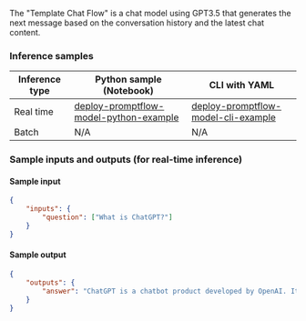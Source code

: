 The "Template Chat Flow" is a chat model using GPT3.5 that generates the next message based on the conversation history and the latest chat content.


### Inference samples

Inference type|Python sample (Notebook)|CLI with YAML
|--|--|--|
Real time|<a href="https://github.com/microsoft/promptflow/blob/pm/3p-inside-materials/docs/media/deploy-to-aml-code/sdk/deploy.ipynb" target="_blank">deploy-promptflow-model-python-example</a>|<a href="https://github.com/microsoft/promptflow/blob/pm/3p-inside-materials/docs/go-to-production/deploy-to-aml-code.md" target="_blank">deploy-promptflow-model-cli-example</a>
Batch | N/A | N/A

### Sample inputs and outputs (for real-time inference)

#### Sample input
```json
{
    "inputs": {
        "question": ["What is ChatGPT?"]
    }
}
```

#### Sample output
```json
{
    "outputs": {
        "answer": "ChatGPT is a chatbot product developed by OpenAI. It is powered by the Generative Pre-trained Transformer (GPT) series of language models, with GPT-4 being the latest version. ChatGPT uses natural language processing to generate responses to user inputs in a conversational manner. It was released as ChatGPT Plus, a premium version, which provides enhanced features and access to the GPT-4 based version of OpenAI's API. ChatGPT allows users to interact and have conversations with the language model, utilizing both text and image inputs. It is designed to be more reliable, creative, and capable of handling nuanced instructions compared to previous versions. However, it is important to note that while GPT-4 improves upon its predecessors, it still retains some of the same limitations and challenges."
    }
}
```